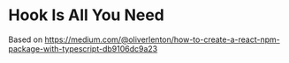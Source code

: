 # Hook Is All You Need

Based on https://medium.com/@oliverlenton/how-to-create-a-react-npm-package-with-typescript-db9106dc9a23
